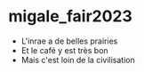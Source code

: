 # migale_fair2023

- L'inrae a de belles prairies
- Et le café y est très bon
- Mais c'est loin de la civilisation
